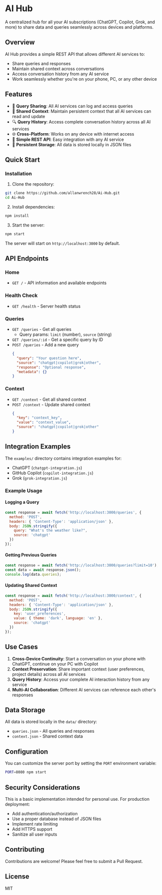 # AI Hub

A centralized hub for all your AI subscriptions (ChatGPT, Copilot, Grok, and more) to share data and queries seamlessly across devices and platforms.

## Overview

AI Hub provides a simple REST API that allows different AI services to:
- Share queries and responses
- Maintain shared context across conversations
- Access conversation history from any AI service
- Work seamlessly whether you're on your phone, PC, or any other device

## Features

- 🔄 **Query Sharing**: All AI services can log and access queries
- 📝 **Shared Context**: Maintain persistent context that all AI services can read and update
- 🔍 **Query History**: Access complete conversation history across all AI services
- 🌐 **Cross-Platform**: Works on any device with internet access
- 🚀 **Simple REST API**: Easy integration with any AI service
- 💾 **Persistent Storage**: All data is stored locally in JSON files

## Quick Start

### Installation

1. Clone the repository:
```bash
git clone https://github.com/allanwrench28/Ai-Hub.git
cd Ai-Hub
```

2. Install dependencies:
```bash
npm install
```

3. Start the server:
```bash
npm start
```

The server will start on `http://localhost:3000` by default.

## API Endpoints

### Home
- `GET /` - API information and available endpoints

### Health Check
- `GET /health` - Server health status

### Queries
- `GET /queries` - Get all queries
  - Query params: `limit` (number), `source` (string)
- `GET /queries/:id` - Get a specific query by ID
- `POST /queries` - Add a new query
  ```json
  {
    "query": "Your question here",
    "source": "chatgpt|copilot|grok|other",
    "response": "Optional response",
    "metadata": {}
  }
  ```

### Context
- `GET /context` - Get all shared context
- `POST /context` - Update shared context
  ```json
  {
    "key": "context_key",
    "value": "context_value",
    "source": "chatgpt|copilot|grok|other"
  }
  ```

## Integration Examples

The `examples/` directory contains integration examples for:
- ChatGPT (`chatgpt-integration.js`)
- GitHub Copilot (`copilot-integration.js`)
- Grok (`grok-integration.js`)

### Example Usage

#### Logging a Query
```javascript
const response = await fetch('http://localhost:3000/queries', {
  method: 'POST',
  headers: { 'Content-Type': 'application/json' },
  body: JSON.stringify({
    query: "What's the weather like?",
    source: 'chatgpt'
  })
});
```

#### Getting Previous Queries
```javascript
const response = await fetch('http://localhost:3000/queries?limit=10');
const data = await response.json();
console.log(data.queries);
```

#### Updating Shared Context
```javascript
const response = await fetch('http://localhost:3000/context', {
  method: 'POST',
  headers: { 'Content-Type': 'application/json' },
  body: JSON.stringify({
    key: 'user_preferences',
    value: { theme: 'dark', language: 'en' },
    source: 'chatgpt'
  })
});
```

## Use Cases

1. **Cross-Device Continuity**: Start a conversation on your phone with ChatGPT, continue on your PC with Copilot
2. **Context Preservation**: Share important context (user preferences, project details) across all AI services
3. **Query History**: Access your complete AI interaction history from any service
4. **Multi-AI Collaboration**: Different AI services can reference each other's responses

## Data Storage

All data is stored locally in the `data/` directory:
- `queries.json` - All queries and responses
- `context.json` - Shared context data

## Configuration

You can customize the server port by setting the `PORT` environment variable:
```bash
PORT=8080 npm start
```

## Security Considerations

This is a basic implementation intended for personal use. For production deployment:
- Add authentication/authorization
- Use a proper database instead of JSON files
- Implement rate limiting
- Add HTTPS support
- Sanitize all user inputs

## Contributing

Contributions are welcome! Please feel free to submit a Pull Request.

## License

MIT

